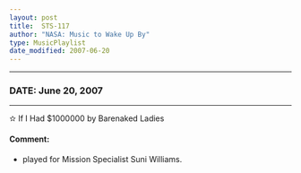```yaml
---
layout: post
title:  STS-117
author: "NASA: Music to Wake Up By"
type: MusicPlaylist
date_modified: 2007-06-20
---
```


----
### DATE: June 20, 2007
----
✫ If I Had $1000000 by Barenaked Ladies

#### Comment:
* played for Mission Specialist Suni Williams.
